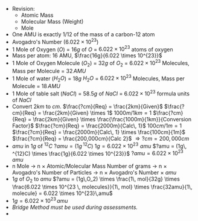 - Revision:
	- Atomic Mass
	- Molecular Mass (Weight)
	- Mole
- One AMU is exactly 1/12 of the mass of a carbon-12 atom
- Avogadro's Number ($6.022\times10^{23}$)
- $1$ Mole of Oxygen ($O$) = $16g$ of $O$ = $6.022 \times 10^{23}$ atoms of oxygen
- Mass per atom: 16 AMU, $\frac{16g}{6.022 \times 10^{23}}$
- 1 Mole of Oxygen Molecule ($O_2$) = $32g$ of $O_2$ = $6.022 \times 10^{23}$ Molecules, Mass per Molecule = $32\, AMU$
- 1 Mole of water ($H_2O$) = $18g$ $H_2O$ = $6.022 \times 10^{23}$ Molecules, Mass per Molecule = $18\,AMU$
- 1 Mole of table salt ($NaCl$) = $58.5g$ of $NaCl$ = $6.022 \times 10^{23}$ formula units of $NaCl$
- Convert $2km$ to $cm$.
  $\frac{?cm}{Req} = \frac{2km}{Given}$
    $\frac{?cm}{Req} = \frac{2km}{Given} \times 1$
    $1000m / 1km = 1$
    $\frac{?cm}{Req} = \frac{2km}{Given} \times \frac{\frac{1000m}{1km}}{Conversion Factor}$
    $\frac{?cm}{Req} = \frac{2000m}{Calc\, 1}$
    $100cm / 1m = 1$
    $\frac{?cm}{Req} = \frac{2000m}{Calc\, 1} \times \frac{100cm}{1m}$
    $\frac{?cm}{Req} = \frac{200,000cm}{Calc 2}$
    $\Rightarrow ?cm = 200,000cm$
- $amu$ in $1g$ of $^{12}C$
  $?amu = (1g\, ^{12}C)$
  $1g = 6.022 \times 10^{23}\,\, amu$
  $?amu = (1g\, ^{12}C) \times \frac{1g}{6.022 \times 10^{23}}$
  $?amu = 6.022 \times 10^{23} \,\,amu$
- n Mole $\to$ n $\times$ Atomic/Molecular Mass Number of grams $\to$ n $\times$ Avogadro's Number of Particles $\to$ n $\times$ Avogadro's Number $\times$ $amu$
- $1g$ of $O_2$ to $amu$
  $?amu = (1g\,O_2) \times \frac{1\, mol}{32g} \times \frac{6.022 \times 10^{23 \, molecules}}{1\, mol} \times \frac{32amu}{1\, molecule} = 6.022 \times 10^{23}\,amu$
- $1g = 6.022 \times 10^{23} \, amu$
- *Bridge Method must be used during assessments.*
- 